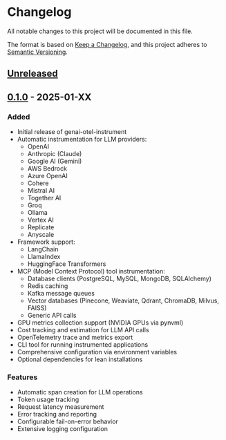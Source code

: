 # Changelog

All notable changes to this project will be documented in this file.

The format is based on [Keep a Changelog](https://keepachangelog.com/en/1.0.0/),
and this project adheres to [Semantic Versioning](https://semver.org/spec/v2.0.0.html).

## [Unreleased]

## [0.1.0] - 2025-01-XX

### Added
- Initial release of genai-otel-instrument
- Automatic instrumentation for LLM providers:
  - OpenAI
  - Anthropic (Claude)
  - Google AI (Gemini)
  - AWS Bedrock
  - Azure OpenAI
  - Cohere
  - Mistral AI
  - Together AI
  - Groq
  - Ollama
  - Vertex AI
  - Replicate
  - Anyscale
- Framework support:
  - LangChain
  - LlamaIndex
  - HuggingFace Transformers
- MCP (Model Context Protocol) tool instrumentation:
  - Database clients (PostgreSQL, MySQL, MongoDB, SQLAlchemy)
  - Redis caching
  - Kafka message queues
  - Vector databases (Pinecone, Weaviate, Qdrant, ChromaDB, Milvus, FAISS)
  - Generic API calls
- GPU metrics collection support (NVIDIA GPUs via pynvml)
- Cost tracking and estimation for LLM API calls
- OpenTelemetry trace and metrics export
- CLI tool for running instrumented applications
- Comprehensive configuration via environment variables
- Optional dependencies for lean installations

### Features
- Automatic span creation for LLM operations
- Token usage tracking
- Request latency measurement
- Error tracking and reporting
- Configurable fail-on-error behavior
- Extensive logging configuration

[Unreleased]: https://github.com/Mandark-droid/genai_otel_instrument/compare/v0.1.0...HEAD
[0.1.0]: https://github.com/Mandark-droid/genai_otel_instrument/releases/tag/v0.1.0
